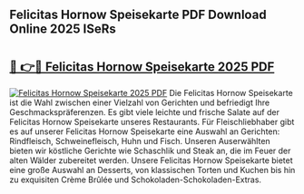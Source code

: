 ## Felicitas Hornow Speisekarte PDF Download Online 2025 ISeRs

# <h2><a href="http://gca0npu.nevu.top/?p=Felicitas+Hornow+Speisekarte">🔗 👉🔴 Felicitas Hornow Speisekarte 2025 PDF</a></h2>

[![Felicitas Hornow Speisekarte 2025 PDF](https://i.imgur.com/dBaPXMq.png)](http://gca0npu.nevu.top/?p=Felicitas+Hornow+Speisekarte)
Die Felicitas Hornow Speisekarte ist die Wahl zwischen einer Vielzahl von Gerichten und befriedigt Ihre Geschmackspräferenzen. Es gibt viele leichte und frische Salate auf der Felicitas Hornow Speisekarte unseres Restaurants. Für Fleischliebhaber gibt es auf unserer Felicitas Hornow Speisekarte eine Auswahl an Gerichten: Rindfleisch, Schweinefleisch, Huhn und Fisch. Unseren Auserwählten bieten wir köstliche Gerichte wie Schaschlik und Steak an, die im Feuer der alten Wälder zubereitet werden. Unsere Felicitas Hornow Speisekarte bietet eine große Auswahl an Desserts, von klassischen Torten und Kuchen bis hin zu exquisiten Crème Brûlée und Schokoladen-Schokoladen-Extras.
